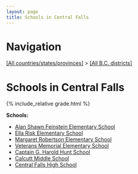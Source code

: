```yaml
---
layout: page
title: Schools in Central Falls
---
```

# Navigation

[[All countries/states/provinces]](../..) > [[All B.C. districts]](..)

# Schools in Central Falls

{% include_relative grade.html %}

**Schools:**

- [Alan Shawn Feinstein Elementary School](Alan_Shawn_Feinstein_Elementary_School.md)
- [Ella Risk Elementary School](Ella_Risk_Elementary_School.md)
- [Margaret Robertson Elementary School](Margaret_Robertson_Elementary_School.md)
- [Veterans Memorial Elementary School](Veterans_Memorial_Elementary_School.md)
- [Captain G. Harold Hunt School](Captain_G._Harold_Hunt_School.md)
- [Calcutt Middle School](Calcutt_Middle_School.md)
- [Central Falls High School](Central_Falls_High_School.md)
